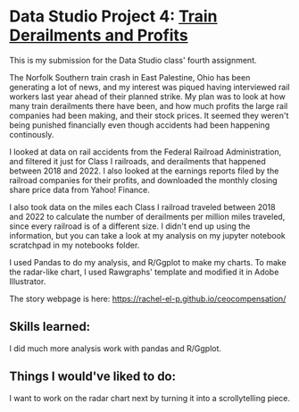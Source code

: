 # Data Studio Project 4: [Train Derailments and Profits](https://rachel-el-p.github.io/ceocompensation/)

This is my submission for the Data Studio class' fourth assignment.

The Norfolk Southern train crash in East Palestine, Ohio has been generating a lot of news, and my interest was piqued having interviewed rail workers last year ahead of their planned strike. My plan was to look at how many train derailments there have been, and how much profits the large rail companies had been making, and their stock prices. It seemed they weren't being punished financially even though accidents had been happening continously. 

I looked at data on rail accidents from the Federal Railroad Administration, and filtered it just for Class I railroads, and derailments that happened between 2018 and 2022. I also looked at the earnings reports filed by the railroad companies for their profits, and downloaded the monthly closing share price data from Yahoo! Finance.

I also took data on the miles each Class I railroad traveled between 2018 and 2022 to calculate the number of derailments per million miles traveled, since every railroad is of a different size. I didn't end up using the information, but you can take a look at my analysis on my jupyter notebook scratchpad in my notebooks folder.

I used Pandas to do my analysis, and R/Ggplot to make my charts. To make the radar-like chart, I used Rawgraphs' template and modified it in Adobe Illustrator.

The story webpage is here: https://rachel-el-p.github.io/ceocompensation/

## Skills learned: 
I did much more analysis work with pandas and R/Ggplot.  

## Things I would've liked to do:
I want to work on the radar chart next by turning it into a scrollytelling piece. 

 
